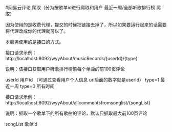 #网易云评论 爬取（分为按歌单id进行爬取和用户 最近一周/全部听歌排行榜 爬取）

因为使用的是收费代理，提交的时候把链接去掉了，所以如果要运行起来的话需要将代理改成你的代理就可以了。


本服务使用的是接口的方式。

接口请求示例：
  http://localhost:8092/wyyAbout/musicRecords/{userId}/{type}
  
  说明：该接口获取用户听歌排行榜前每个单曲的前100页评论
  
  userId  用户id  （可通过查看用户个人信息 url后面的数字就是userId）
  type=1  最近一周
  type=0  所有时间
  

接口请求示例：
  http://localhost:8092/wyyAbout/allcommentsfromsonglist/{songList}
  
  说明：抓取一个歌单下的所有歌曲的评论，默认只抓取最大前100页评论
  
  songList  歌单id
